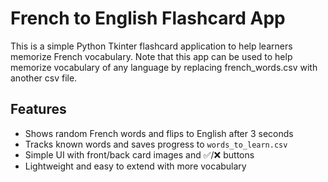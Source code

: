 # French to English Flashcard App

This is a simple Python Tkinter flashcard application to help learners memorize French vocabulary.
Note that this app can be used to help memorize vocabulary of any language by replacing french_words.csv with another csv file.

## Features
- Shows random French words and flips to English after 3 seconds
- Tracks known words and saves progress to `words_to_learn.csv`
- Simple UI with front/back card images and ✅/❌ buttons
- Lightweight and easy to extend with more vocabulary
